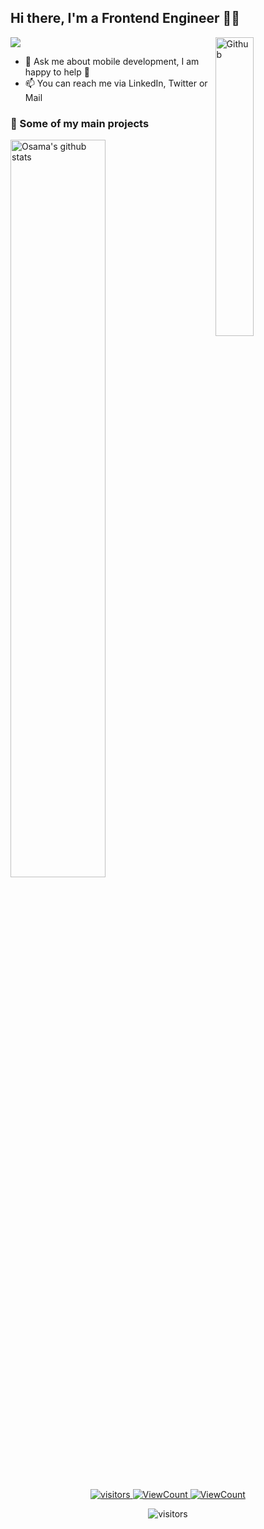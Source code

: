 ## Hi there, I'm a Frontend Engineer 👨‍💻

![](https://img.shields.io/badge/Frontend-Engineer-sucess)
<img width="35%" align="right" alt="Github" src="https://raw.githubusercontent.com/onimur/.github/master/.resources/git-header.svg" />

- 💬 Ask me about mobile development, I am happy to help 🤝
- 📫 You can reach me via LinkedIn, Twitter or Mail

### 🚀 Some of my main projects
 

    
<img width="55%" alt="Osama's github stats" src="https://github-readme-stats.vercel.app/api?username=osamamammar&show_icons=true&hide_border=true&title_color=000000" />

<p align="center" >
 <a href="https://linkedin.com/in/osamamammar/">
  <img alt="visitors" src="https://img.shields.io/badge/-LinkedIn-blue?style=flat&logo=Linkedin&logoColor=white&link=https://linkedin.com/in/osamamammar/" />
 </a>
 <a href="https://twitter.com/osamamammar"">
  <img alt="ViewCount" src="https://img.shields.io/badge/-Twitter-1ca0f1?style=flat&labelColor=1ca0f1&logo=twitter&logoColor=white&link=https://twitter.com/osamamammar" />
 </a>
 <a href="mailto:osamaammar29@gmail.com">
  <img alt="ViewCount" src="https://img.shields.io/badge/-Gmail-c14438?style=flat&logo=Gmail&logoColor=white&link=mailto:osamaammar29@gmail.com" />
 </a>
</p>
 
<p align="center" >
  <img alt="visitors" src="https://visitor-badge.glitch.me/badge?page_id=osamamammar.visitor.svg" />
</p>
